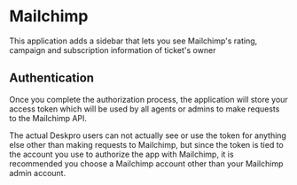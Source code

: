 # Mailchimp

This application adds a sidebar that lets you see Mailchimp's rating, campaign and subscription information of ticket's owner

## Authentication

Once you complete the authorization process, the application will store your access token which will be used by all agents or admins
to make requests to the Mailchimp API. 

The actual Deskpro users can not actually see or use the token for anything else other than making requests to Mailchimp, but since the token is tied to the account you use to authorize the app with Mailchimp, it is recommended you choose a Mailchimp account other than your Mailchimp admin account.




